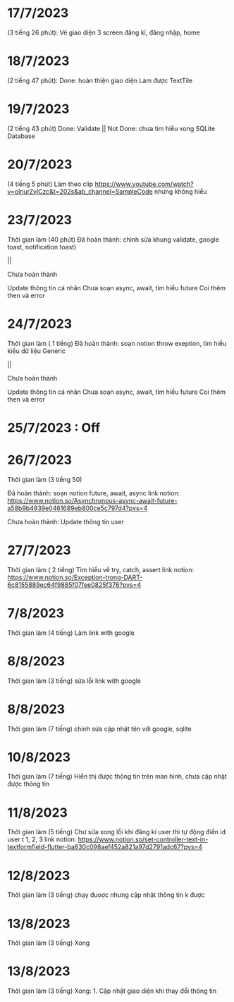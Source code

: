 # 17/7/2023

(3 tiếng 26 phút): Vẽ giao diện 3 screen đăng kí, đăng nhập, home 

# 18/7/2023
(2 tiếng 47 phút):
Done:
hoàn thiện giao diện
Làm được TextTile

# 19/7/2023
(2 tiếng 43 phút)
Done: Validate || Not Done: chưa tìm hiểu xong SQLite Database

# 20/7/2023
(4 tiếng 5 phút)
Làm theo clip https://www.youtube.com/watch?v=olnurZylCzc&t=202s&ab_channel=SampleCode nhưng không hiểu

# 23/7/2023
Thời gian làm (40 phút)
Đã hoàn thành: chỉnh sửa khung validate, google toast, notification toast)

||

Chưa hoàn thành

Update thông tin cá nhân
Chưa soạn async, await, tìm hiểu future
Coi thêm then và error

# 24/7/2023
Thời gian làm ( 1 tiếng)
Đã hoàn thành: soạn notion throw exeption, tìm hiểu kiểu dữ liệu Generic

||

Chưa hoàn thành

Update thông tin cá nhân
Chưa soạn async, await, tìm hiểu future
Coi thêm then và error

# 25/7/2023 : Off

# 26/7/2023
Thời gian làm (3 tiếng 50)

Đã hoàn thành: soạn notion future, await, async
link notion: https://www.notion.so/Asynchronous-async-await-future-a58b9b4939e0461689eb800ce5c797d4?pvs=4

Chưa hoàn thành: Update thông tin user


# 27/7/2023
Thời gian làm ( 2 tiếng)
Tìm hiểu về try, catch, assert
link notion: https://www.notion.so/Exception-trong-DART-6c8155889ec64f9885f07fee0825f376?pvs=4

# 7/8/2023
Thời gian làm (4 tiếng)
Làm link with google

# 8/8/2023
Thời gian làm (3 tiếng)
sửa lỗi link with google

# 8/8/2023
Thời gian làm (7 tiếng)
chỉnh sửa cập nhật tên với google, sqlite

# 10/8/2023
Thời gian làm (7 tiếng)
Hiển thị được thông tin trên màn hình, chưa cập nhật được thông tin

# 11/8/2023
Thời gian làm (5 tiếng)
Chư sửa xong lỗi khi đăng kí user thì tự động điền id user t 1, 2, 3
link notion: https://www.notion.so/set-controller-text-in-textformfield-flutter-ba630c098aef452a821a97d2791adc67?pvs=4

# 12/8/2023
Thời gian làm (3 tiếng)
chạy đuoợc nhưng cập nhật thông tin k được

# 13/8/2023
Thời gian làm (3 tiếng)
Xong

# 13/8/2023
Thời gian làm (3 tiếng)
Xong: 1. Cập nhật giao diện khi thay đổi thông tin